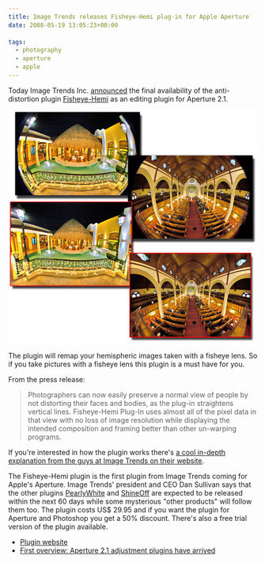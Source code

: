 ```yaml
---
title: Image Trends releases Fisheye-Hemi plug-in for Apple Aperture
date: 2008-05-19 13:05:23+00:00

tags:
  - photography
  - aperture
  - apple
---
```


Today Image Trends Inc. [announced](http://www.imagetrendsinc.com/news/Aperture%20Fisheye%20Hemi%20%20Final.pdf) the final availability of the anti-distortion plugin [Fisheye-Hemi](http://www.imagetrendsinc.com/products/prodpage_hemi.asp) as an editing plugin for Aperture 2.1.

[![Fisheye-Hemi](../media/imagetrends_hemi_10.jpg)](../media/imagetrends_hemi_10.jpg)

The plugin will remap your hemispheric images taken with a fisheye lens. So if you take pictures with a fisheye lens this plugin is a must have for you.

From the press release:

> Photographers can now easily preserve a normal view of people by not distorting their faces and bodies, as the plug-in straightens vertical lines. Fisheye-Hemi Plug-In uses almost all of the pixel data in that view with no loss of image resolution while displaying the intended composition and framing better than other un-warping programs.

If you're interested in how the plugin works there's [a cool in-depth explanation from the guys at Image Trends on their website](http://www.imagetrendsinc.com/products/specpage_hemi.asp).

The Fisheye-Hemi plugin is the first plugin from Image Trends coming for Apple's Aperture. Image Trends' president and CEO Dan Sullivan says that the other plugins [PearlyWhite](http://www.imagetrendsinc.com/products/prodpage_pearly.asp) and [ShineOff](http://www.imagetrendsinc.com/products/prodpage_shine.asp) are expected to be released within the next 60 days while some mysterious "other products" will follow them too. The plugin costs US\$ 29.95 and if you want the plugin for Aperture and Photoshop you get a 50% discount. There's also a free trial version of the plugin available.

- [Plugin website](http://www.imagetrendsinc.com/products/prodpage_hemi.asp)
- [First overview: Aperture 2.1 adjustment plugins have arrived](http://www.kremalicious.com/2008/05/first-aperture-adjustment-plugins-have-arrived/)
